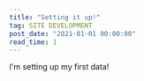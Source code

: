 ```yaml
---
title: "Setting it up!"
tag: SITE DEVELOPMENT
post_date: "2021-01-01 00:00:00"
read_time: 1
---
```


I'm setting up my first data!
